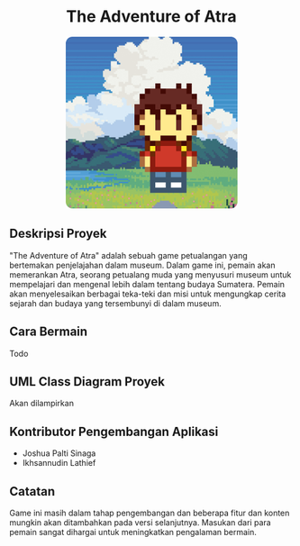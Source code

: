 <h1 align="center">The Adventure of Atra</h1>
<p align="center">
  <img src="screenshots/banner.png" />
</p>

## Deskripsi Proyek

"The Adventure of Atra" adalah sebuah game petualangan yang bertemakan penjelajahan dalam museum. Dalam game ini, pemain akan memerankan Atra, seorang petualang muda yang menyusuri museum untuk mempelajari dan mengenal lebih dalam tentang budaya Sumatera. Pemain akan menyelesaikan berbagai teka-teki dan misi untuk mengungkap cerita sejarah dan budaya yang tersembunyi di dalam museum.

## Cara Bermain

Todo

## UML Class Diagram Proyek

Akan dilampirkan

## Kontributor Pengembangan Aplikasi

- Joshua Palti Sinaga
- Ikhsannudin Lathief

## Catatan

Game ini masih dalam tahap pengembangan dan beberapa fitur dan konten mungkin akan ditambahkan pada versi selanjutnya. Masukan dari para pemain sangat dihargai untuk meningkatkan pengalaman bermain.
